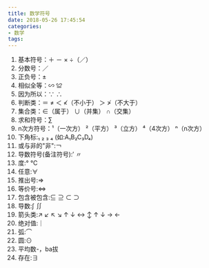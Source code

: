 ```yaml
---
title: 数学符号
date: 2018-05-26 17:45:54
categories:
- 数学
tags:
---
```

1. 基本符号：＋ － × ÷（／） 
2. 分数号：／ 
3. 正负号：± 
4. 相似全等：∽ ≌ 
5. 因为所以：∵ ∴ 
6. 判断类：＝ ≠ ＜ ≮（不小于） ＞ ≯（不大于） 
7. 集合类：∈（属于） ∪（并集） ∩（交集） 
8. 求和符号：∑ 
9. n次方符号：¹（一次方） ²（平方） ³（立方） ⁴（4次方） ⁿ（n次方） 
10. 下角标:₁ ₂ ₃ ₄ (如:A₁B₂C₃D₄) 
11. 或与非的"非":￢ 
12. 导数符号(备注符号):′ 〃 
13. 度:° ℃ 
14. 任意:∀ 
15. 推出号:⇒ 
16. 等价号:⇔ 
17. 包含被包含:⊆ ⊇ ⊂ ⊃ 
18. 导数:∫ ∬ 
19. 箭头类:↗ ↙ ↖ ↘ ↑ ↓ ↔ ↕ ↑ ↓ → ← 
20. 绝对值:｜ 
21. 弧:⌒ 
22. 圆:⊙
23. 平均数-，ba拔
24. 存在:∃